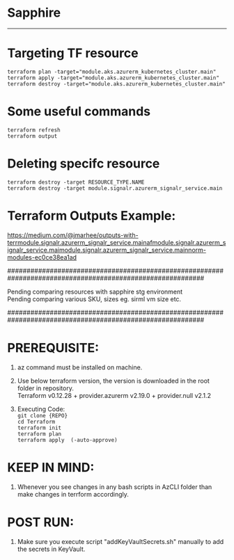 # Sapphire
-----------
# Targeting TF resource
`terraform plan -target="module.aks.azurerm_kubernetes_cluster.main"` \
`terraform apply -target="module.aks.azurerm_kubernetes_cluster.main"` \
`terraform destroy -target="module.aks.azurerm_kubernetes_cluster.main"`

# Some useful commands
`terraform refresh` \
`terraform output` 

# Deleting specifc resource
`terraform destroy -target RESOURCE_TYPE.NAME` \
`terraform destroy -target module.signalr.azurerm_signalr_service.main` 

# Terraform Outputs Example:
https://medium.com/@jmarhee/outputs-with-terrmodule.signalr.azurerm_signalr_service.mainafmodule.signalr.azurerm_signalr_service.maimodule.signalr.azurerm_signalr_service.mainnorm-modules-ec0ce38ea1ad

###########################################################################################################

Pending comparing resources with sapphire stg environment \
Pending comparing various SKU, sizes eg. sirml vm size etc.

###########################################################################################################
# PREREQUISITE:
1. az command must be installed on machine. 
2. Use below terraform version, the version is downloaded in the root folder in repository. \
        Terraform v0.12.28
        + provider.azurerm v2.19.0
        + provider.null v2.1.2
        
3. Executing Code: \
        `git clone {REPO}` \
        `cd Terraform` \
        `terraform init` \
        `terraform plan` \
        `terraform apply  (-auto-approve)` 

# KEEP IN MIND:
1. Whenever you see changes in any bash scripts in AzCLI folder than make changes in terrform accordingly. 

# POST RUN:
1. Make sure you execute script "addKeyVaultSecrets.sh" manually to add the secrets in KeyVault. 




